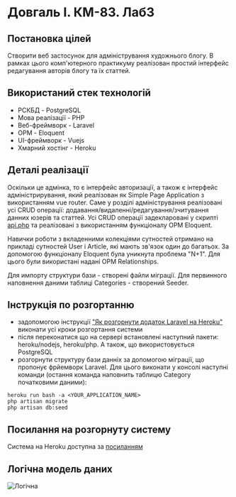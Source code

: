 # Довгаль І. КМ-83. Лаб3

## Постановка цілей
Створити веб застосунок для адміністрування художнього блогу.
В рамках цього комп'ютерного практикуму реалізован простий інтерфейс редагування авторів блогу та їх статтей.

## Використаний стек технологій
- РСКБД - PostgreSQL
- Мова реалізації - PHP
- Веб-фреймворк - Laravel
- ОРМ - Eloquent
- UI-фреймворк - Vuejs
- Хмарний хостінг - Heroku

## Деталі реалізації
Оскільки це адмінка, то є інтерфейс авторизації, а також є інтерфейс адміністрирування, який реалізован як Simple Page Application з використанням vue router.
Саме у розділі адміністрування реалізовані усі CRUD операції: додавання/видаленні/редагування/зчитування данних юзерів та статтей. 
Усі CRUD операції задекларовані у скрипті [api.php](https://github.com/DovIra/DB_lab3/blob/main/routes/api.php) та реалізовані з використанням функціоналу ОРМ Eloquent.

Навички роботи з вкладенними колекціями сутностей отримано на прикладі сутностей User і Article, які мають зв'язок один до багатьох. 
За допомогою функціоналу Eloquent була уникнута проблема "N+1". Для цього були використані надані ОРМ Relationships.

Для импорту структури бази - створені файли міграції. Для первинного наповнення даними таблиці Categories - створений Seeder.


## Інструкція по розгортанню

- задопомогою інструкції ["Як розгорнути додаток Laravel на Heroku"](https://ru.hexlet.io/blog/posts/kak-razvernut-prilozhenie-laravel-na-heroku) виконати усі кроки розгортання системи
- після переконатися що на сервері встановлені наступний пакети: heroku/nodejs, heroku/php. А також, що використовується PostgreSQL
- розгорнути структуру бази данніх за допомогою міграції, що пропонує фрйемворк Laravel. Для цього виконати у консолі наступні команди (остання команда наповнить таблицю Category початковими даними):
```
heroku run bash -a <YOUR_APPLICATION_NAME>
php artisan migrate
php artisan db:seed
```
## Посилання на розгорнуту систему
Система на Heroku доступна за [посиланням](http://dblab3app.herokuapp.com/login)

## Логічна модель даних
![Логічна](https://github.com/DovIra/DB_lab3/blob/main/Logical_model_.png)

